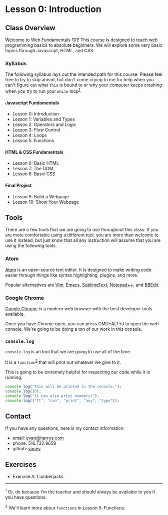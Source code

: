 # Lesson 0: Introduction



## Class Overview

Welcome to Web Fundamentals 101! This course is designed to teach web programming basics to absolute beginners. We will explore some very basic topics through Javascript, HTML, and CSS.


### Syllabus

The following syllabus lays out the intended path for this course. Please feel free to try to skip ahead, but don't come crying to me for help when you can't figure out what `this` is bound to or why your computer keeps crashing when you try to run your `while` loop<sup>[1](#note1)</sup>.

#### Javascript Fundamentals
- Lesson 0: Introduction
- Lesson 1: Variables and Types
- Lesson 2: Operators and Logic
- Lesson 3: Flow Control
- Lesson 4: Loops
- Lesson 5: Functions

#### HTML & CSS Fundamentals
- Lesson 6: Basic HTML
- Lesson 7: The DOM
- Lesson 8: Basic CSS

#### Final Project
- Lesson 9: Build a Webpage
- Lesson 10: Show Your Webpage



## Tools

There are a few tools that we are going to use throughout this class. If you are more comfortable using a different tool, you are more than welcome to use it instead, but just know that all any instruction will assume that you are using the following tools.


### Atom

[Atom](https://atom.io/) is an open-source text editor. It is designed to make writing code easier through things like syntax highlighting, plugins, and more.

Popular alternatives are [VIm](http://www.vim.org/), [Emacs](https://www.gnu.org/software/emacs/), [SublimeText](http://www.sublimetext.com/), [Notepad++](https://notepad-plus-plus.org/), and [BBEdit](http://www.barebones.com/products/bbedit/).


### Google Chrome

[Google Chrome](https://www.google.com/chrome/browser/desktop/) is a modern web browser with the best developer tools available.

Once you have Chrome open, you can press CMD+ALT+J to open the web console. We're going to be doing a ton of our work in this console.


### `console.log`

`console.log` is an tool that we are going to use all of the time.

It is a `function`<sup>[2](#note2)</sup> that will print out whatever we give to it.

This is going to be extremely helpful for inspecting our code while it is running.

```js
console.log("This will be printed in the console.");
console.log(10);
console.log("It can also print numbers!");
console.log(["It", "can", "print", "any", "type"]);
```



## Contact

If you have any questions, here is my contact information:

- email: [evan@harrys.com](mailto:evan@harrys.com)
- phone: 516.732.9658
- github: [vanev](http://github.com/vanev)



## Exercises

- Exercise A: Lumberjacks



- - -

<sup id="note1">1</sup> Or, do because I'm the teacher and should always be available to you if you have questions.

<sup id="note2">2</sup> We'll learn more about `function`s in Lesson 5: Functions.
